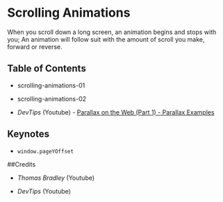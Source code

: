 # Scrolling Animations

When you scroll down a long screen, an animation begins and stops with you; An animation will follow suit with the amount of scroll you make, forward or reverse.

## Table of Contents

- scrolling-animations-01

- scrolling-animations-02

- _DevTips_ (Youtube) - [Parallax on the Web (Part 1) - Parallax Examples](https://youtu.be/STwoa-9jxi0)

## Keynotes

+ `window.pageYOffset`

##Credits

- _Thomas Bradley_ (Youtube)

- _DevTips_ (Youtube)
